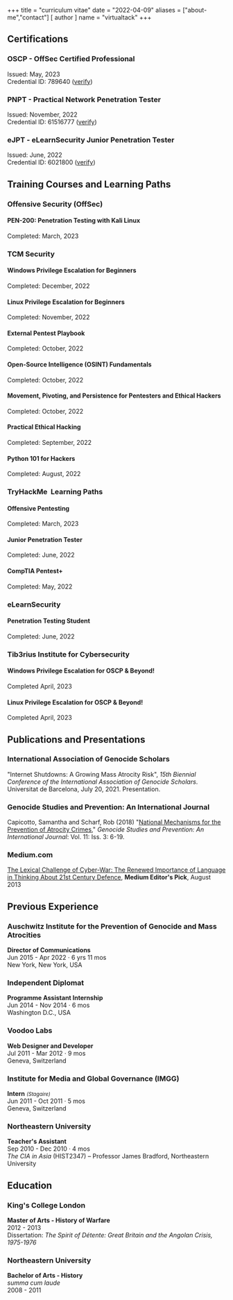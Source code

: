 +++
title = "curriculum vitae"
date = "2022-04-09"
aliases = ["about-me","contact"]
[ author ]
  name = "virtualtack"
+++

## Certifications

### OSCP - OffSec Certified Professional
Issued: May, 2023<br/>
Credential ID: 789640 ([verify](https://www.credential.net/c1754ce3-316d-4b39-977a-c836fb5821a8#gs.y8tann))

### PNPT - Practical Network Penetration Tester
Issued: November, 2022<br/>
Credential ID: 61516777 ([verify](https://www.credential.net/85c04676-97e9-4abf-95f8-4e5445886c9e#gs.i2p4xk))

### eJPT - eLearnSecurity Junior Penetration Tester
Issued: June, 2022<br/>
Credential ID: 6021800 ([verify](https://www.elearnsecurity.com/certification/verify?c=c39650b8-befc-4d54-a493-d5c98fad57b4))

## Training Courses and Learning Paths
### Offensive Security (OffSec)
#### PEN-200: Penetration Testing with Kali Linux
Completed: March, 2023
### TCM Security
#### Windows Privilege Escalation for Beginners
Completed: December, 2022
#### Linux Privilege Escalation for Beginners
Completed: November, 2022
#### External Pentest Playbook
Completed: October, 2022
#### Open-Source Intelligence (OSINT) Fundamentals
Completed: October, 2022
#### Movement, Pivoting, and Persistence for Pentesters and Ethical Hackers
Completed: October, 2022
#### Practical Ethical Hacking
Completed: September, 2022
#### Python 101 for Hackers
Completed: August, 2022

### TryHackMe <span class="small-grey">&nbsp;Learning Paths</span>
#### Offensive Pentesting
Completed: March, 2023
#### Junior Penetration Tester
Completed: June, 2022
#### CompTIA Pentest+
Completed: May, 2022

### eLearnSecurity
#### Penetration Testing Student
Completed: June, 2022

### Tib3rius Institute for Cybersecurity 
#### Windows Privilege Escalation for OSCP & Beyond!
Completed April, 2023
#### Linux Privilege Escalation for OSCP & Beyond!
Completed April, 2023

## Publications and Presentations

### International Association of Genocide Scholars
"Internet Shutdowns: A Growing Mass Atrocity Risk", *15th Biennial Conference of the International Association of Genocide Scholars*. Universitat de Barcelona, July 20, 2021. Presentation.  


### Genocide Studies and Prevention: An International Journal
Capicotto, Samantha and Scharf, Rob (2018) "[National Mechanisms for the Prevention of Atrocity Crimes](https://digitalcommons.usf.edu/gsp/vol11/iss3/5/)," *Genocide Studies and Prevention: An International Journal*: Vol. 11: Iss. 3: 6-19.

### Medium.com
[The Lexical Challenge of Cyber-War: The Renewed Importance of Language in Thinking About 21st Century Defence](https://medium.com/@robscharf/the-lexical-challenge-of-cyber-war-9ba10c60a815#d196-e49f1748a1f4), **Medium Editor's Pick**, August 2013

## Previous Experience
### Auschwitz Institute for the Prevention of Genocide and Mass Atrocities
**Director of Communications**<br/>
Jun 2015 - Apr 2022 · 6 yrs 11 mos<br/>
New York, New York, USA

### Independent Diplomat
**Programme Assistant Internship**<br/>
Jun 2014 - Nov 2014 · 6 mos<br/>
Washington D.C., USA

### Voodoo Labs
**Web Designer and Developer**<br/>
Jul 2011 - Mar 2012 · 9 mos<br/>
Geneva, Switzerland

### Institute for Media and Global Governance (IMGG)
**Intern** <small><em>(Stagaire)</em></small><br/>
Jun 2011 - Oct 2011 · 5 mos<br/>
Geneva, Switzerland

### Northeastern University<br/>
**Teacher's Assistant**<br/>
Sep 2010 - Dec 2010 · 4 mos<br/>
*The CIA in Asia* (HIST2347) – Professor James Bradford, Northeastern University

## Education
### King's College London
**Master of Arts - History of Warfare**<br/>
2012 - 2013<br/>
Dissertation: <em>The Spirit of Détente: Great Britain and the Angolan Crisis, 1975-1976</em>

### Northeastern University
**Bachelor of Arts - History** <br/>
*summa cum laude*<br/>
2008 - 2011
